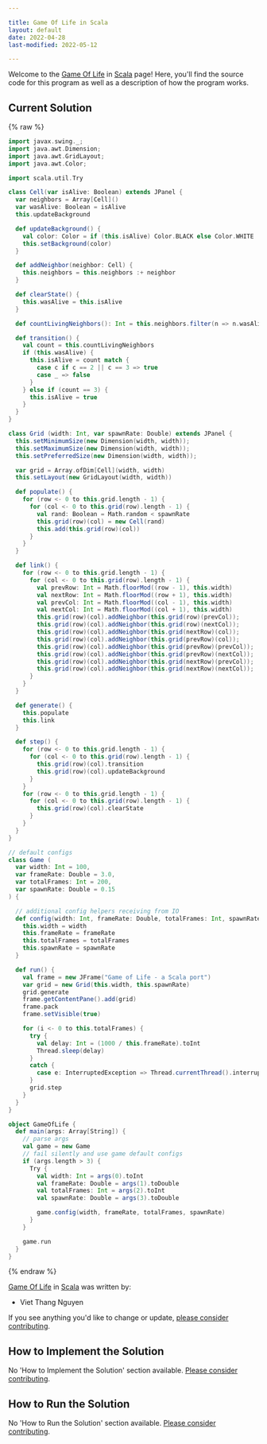 ```yaml
---

title: Game Of Life in Scala
layout: default
date: 2022-04-28
last-modified: 2022-05-12

---
```


Welcome to the [Game Of Life](https://sampleprograms.io/projects/game-of-life) in [Scala](https://sampleprograms.io/languages/scala) page! Here, you'll find the source code for this program as well as a description of how the program works.

## Current Solution

{% raw %}

```scala
import javax.swing._;
import java.awt.Dimension;
import java.awt.GridLayout;
import java.awt.Color;

import scala.util.Try

class Cell(var isAlive: Boolean) extends JPanel {
  var neighbors = Array[Cell]()
  var wasAlive: Boolean = isAlive
  this.updateBackground

  def updateBackground() {
    val color: Color = if (this.isAlive) Color.BLACK else Color.WHITE
    this.setBackground(color)
  }

  def addNeighbor(neighbor: Cell) {
    this.neighbors = this.neighbors :+ neighbor
  }

  def clearState() {
    this.wasAlive = this.isAlive
  }

  def countLivingNeighbors(): Int = this.neighbors.filter(n => n.wasAlive == true).length

  def transition() {
    val count = this.countLivingNeighbors
    if (this.wasAlive) {
      this.isAlive = count match {
        case c if c == 2 || c == 3 => true
        case _ => false
      }
    } else if (count == 3) {
      this.isAlive = true
    }
  }
}

class Grid (width: Int, var spawnRate: Double) extends JPanel {
  this.setMinimumSize(new Dimension(width, width));
  this.setMaximumSize(new Dimension(width, width));
  this.setPreferredSize(new Dimension(width, width));

  var grid = Array.ofDim[Cell](width, width)
  this.setLayout(new GridLayout(width, width))

  def populate() {
    for (row <- 0 to this.grid.length - 1) {
      for (col <- 0 to this.grid(row).length - 1) {
        val rand: Boolean = Math.random < spawnRate
        this.grid(row)(col) = new Cell(rand)
        this.add(this.grid(row)(col))
      }
    }
  }

  def link() {
    for (row <- 0 to this.grid.length - 1) {
      for (col <- 0 to this.grid(row).length - 1) {
        val prevRow: Int = Math.floorMod((row - 1), this.width)
        val nextRow: Int = Math.floorMod((row + 1), this.width)
        val prevCol: Int = Math.floorMod((col - 1), this.width)
        val nextCol: Int = Math.floorMod((col + 1), this.width)
        this.grid(row)(col).addNeighbor(this.grid(row)(prevCol));
        this.grid(row)(col).addNeighbor(this.grid(row)(nextCol));
        this.grid(row)(col).addNeighbor(this.grid(nextRow)(col));
        this.grid(row)(col).addNeighbor(this.grid(prevRow)(col));
        this.grid(row)(col).addNeighbor(this.grid(prevRow)(prevCol));
        this.grid(row)(col).addNeighbor(this.grid(prevRow)(nextCol));
        this.grid(row)(col).addNeighbor(this.grid(nextRow)(prevCol));
        this.grid(row)(col).addNeighbor(this.grid(nextRow)(nextCol));
      }
    }
  }

  def generate() {
    this.populate
    this.link
  }

  def step() {
    for (row <- 0 to this.grid.length - 1) {
      for (col <- 0 to this.grid(row).length - 1) {
        this.grid(row)(col).transition
        this.grid(row)(col).updateBackground
      }
    }
    for (row <- 0 to this.grid.length - 1) {
      for (col <- 0 to this.grid(row).length - 1) {
        this.grid(row)(col).clearState
      }
    }
  }
}

// default configs
class Game (
  var width: Int = 100,
  var frameRate: Double = 3.0,
  var totalFrames: Int = 200,
  var spawnRate: Double = 0.15
) {

  // additional config helpers receiving from IO
  def config(width: Int, frameRate: Double, totalFrames: Int, spawnRate: Double) = {
    this.width = width
    this.frameRate = frameRate
    this.totalFrames = totalFrames
    this.spawnRate = spawnRate
  }

  def run() {
    val frame = new JFrame("Game of Life - a Scala port")
    var grid = new Grid(this.width, this.spawnRate)
    grid.generate
    frame.getContentPane().add(grid)
    frame.pack
    frame.setVisible(true)

    for (i <- 0 to this.totalFrames) {
      try {
        val delay: Int = (1000 / this.frameRate).toInt
        Thread.sleep(delay)
      }
      catch {
        case e: InterruptedException => Thread.currentThread().interrupt
      }
      grid.step
    }
  }
}

object GameOfLife {
  def main(args: Array[String]) {
    // parse args
    val game = new Game
    // fail silently and use game default configs
    if (args.length > 3) {
      Try {
        val width: Int = args(0).toInt
        val frameRate: Double = args(1).toDouble
        val totalFrames: Int = args(2).toInt
        val spawnRate: Double = args(3).toDouble

        game.config(width, frameRate, totalFrames, spawnRate)
      }
    }

    game.run
  }
}
```

{% endraw %}

[Game Of Life](https://sampleprograms.io/projects/game-of-life) in [Scala](https://sampleprograms.io/languages/scala) was written by:

- Viet Thang Nguyen

If you see anything you'd like to change or update, [please consider contributing](https://github.com/TheRenegadeCoder/sample-programs).

## How to Implement the Solution

No 'How to Implement the Solution' section available. [Please consider contributing](https://github.com/TheRenegadeCoder/sample-programs-website).

## How to Run the Solution

No 'How to Run the Solution' section available. [Please consider contributing](https://github.com/TheRenegadeCoder/sample-programs-website).